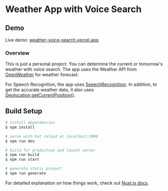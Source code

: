 # Weather App with Voice Search

## Demo

Live demo: [weather-voice-search.vercel.app](https://weather-voice-search.vercel.app/)

### Overview

This is just a personal project. You can determine the current or tomorrow's weather with voice search. The app uses the Weather API from [OpenWeather](https://openweathermap.org/api) for weather forecast.

For Speech Recognition, the app uses [SpeechRecognition](https://developer.mozilla.org/en-US/docs/Web/API/SpeechRecognition). In addition, to get the accurate weather data, it also uses [Geolocation.getCurrentPosition()](https://developer.mozilla.org/en-US/docs/Web/API/Geolocation/getCurrentPosition).

## Build Setup

```bash
# install dependencies
$ npm install

# serve with hot reload at localhost:3000
$ npm run dev

# build for production and launch server
$ npm run build
$ npm run start

# generate static project
$ npm run generate
```

For detailed explanation on how things work, check out [Nuxt.js docs](https://nuxtjs.org).
